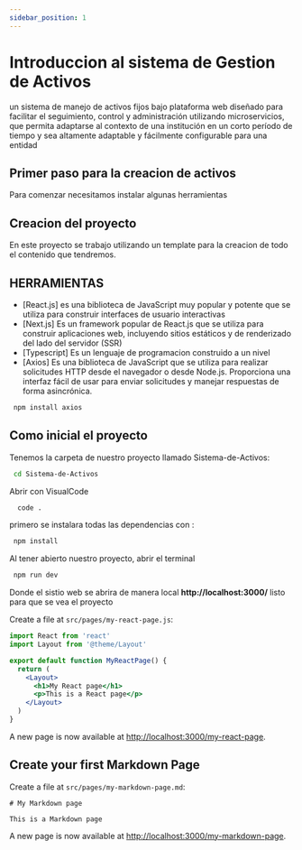 ```yaml
---
sidebar_position: 1
---
```


# Introduccion al sistema de Gestion de Activos

un sistema de manejo de activos fijos bajo plataforma web diseñado para facilitar el seguimiento, control y administración utilizando microservicios, que permita adaptarse al contexto de una institución en un corto período de tiempo y sea altamente adaptable y fácilmente configurable para una entidad

## Primer paso para la creacion de activos

Para comenzar necesitamos instalar algunas herramientas

## Creacion del proyecto

En este proyecto se trabajo utilizando un template para la creacion de todo el contenido que tendremos.

## HERRAMIENTAS

- [React.js] es una biblioteca de JavaScript muy popular y potente que se utiliza para construir interfaces de usuario interactivas
- [Next.js] Es un framework popular de React.js que se utiliza para construir aplicaciones web, incluyendo sitios estáticos y de renderizado del lado del servidor (SSR)
- [Typescript] Es un lenguaje de programacion construido a un nivel
- [Axios] Es una biblioteca de JavaScript que se utiliza para realizar solicitudes HTTP desde el navegador o desde Node.js. Proporciona una interfaz fácil de usar para enviar solicitudes y manejar respuestas de forma asincrónica.

```bash
 npm install axios

```

## Como inicial el proyecto

Tenemos la carpeta de nuestro proyecto llamado Sistema-de-Activos:

```bash
 cd Sistema-de-Activos
```

Abrir con VisualCode

```bash
  code .
```

primero se instalara todas las dependencias con :

```bash
 npm install
```

Al tener abierto nuestro proyecto, abrir el terminal

```bash
 npm run dev
```

Donde el sistio web se abrira de manera local **http://localhost:3000/** listo para que se vea el proyecto

Create a file at `src/pages/my-react-page.js`:

```jsx title="src/pages/my-react-page.js"
import React from 'react'
import Layout from '@theme/Layout'

export default function MyReactPage() {
  return (
    <Layout>
      <h1>My React page</h1>
      <p>This is a React page</p>
    </Layout>
  )
}
```

A new page is now available at [http://localhost:3000/my-react-page](http://localhost:3000/my-react-page).

## Create your first Markdown Page

Create a file at `src/pages/my-markdown-page.md`:

```mdx title="src/pages/my-markdown-page.md"
# My Markdown page

This is a Markdown page
```

A new page is now available at [http://localhost:3000/my-markdown-page](http://localhost:3000/my-markdown-page).
